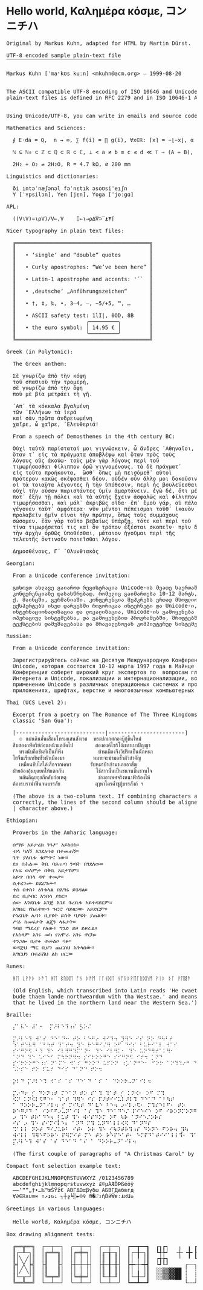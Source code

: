 # Hello world, Καλημέρα κόσμε, コンニチハ

<pre>
Original by Markus Kuhn, adapted for HTML by Martin Dürst.

UTF-8 encoded sample plain-text file
‾‾‾‾‾‾‾‾‾‾‾‾‾‾‾‾‾‾‾‾‾‾‾‾‾‾‾‾‾‾‾‾‾‾‾‾

Markus Kuhn [ˈmaʳkʊs kuːn] &lt;mkuhn@acm.org> — 1999-08-20


The ASCII compatible UTF-8 encoding of ISO 10646 and Unicode
plain-text files is defined in RFC 2279 and in ISO 10646-1 Annex R.


Using Unicode/UTF-8, you can write in emails and source code things such as

Mathematics and Sciences:

  ∮ E⋅da = Q,  n → ∞, ∑ f(i) = ∏ g(i), ∀x∈ℝ: ⌈x⌉ = −⌊−x⌋, α ∧ ¬β = ¬(¬α ∨ β),

  ℕ ⊆ ℕ₀ ⊂ ℤ ⊂ ℚ ⊂ ℝ ⊂ ℂ, ⊥ &lt; a ≠ b ≡ c ≤ d ≪ ⊤ ⇒ (A ⇔ B),

  2H₂ + O₂ ⇌ 2H₂O, R = 4.7 kΩ, ⌀ 200 mm

Linguistics and dictionaries:

  ði ıntəˈnæʃənəl fəˈnɛtık əsoʊsiˈeıʃn
  Y [ˈʏpsilɔn], Yen [jɛn], Yoga [ˈjoːgɑ]

APL:

  ((V⍳V)=⍳⍴V)/V←,V    ⌷←⍳→⍴∆∇⊃‾⍎⍕⌈

Nicer typography in plain text files:

  ╔══════════════════════════════════════════╗
  ║                                          ║
  ║   • ‘single’ and “double” quotes         ║
  ║                                          ║
  ║   • Curly apostrophes: “We’ve been here” ║
  ║                                          ║
  ║   • Latin-1 apostrophe and accents: '´`  ║
  ║                                          ║
  ║   • ‚deutsche‘ „Anführungszeichen“       ║
  ║                                          ║
  ║   • †, ‡, ‰, •, 3–4, —, −5/+5, ™, …      ║
  ║                                          ║
  ║   • ASCII safety test: 1lI|, 0OD, 8B     ║
  ║                      ╭─────────╮         ║
  ║   • the euro symbol: │ 14.95 € │         ║
  ║                      ╰─────────╯         ║
  ╚══════════════════════════════════════════╝

Greek (in Polytonic):

  The Greek anthem:

  Σὲ γνωρίζω ἀπὸ τὴν κόψη
  τοῦ σπαθιοῦ τὴν τρομερή,
  σὲ γνωρίζω ἀπὸ τὴν ὄψη
  ποὺ μὲ βία μετράει τὴ γῆ.

  ᾿Απ᾿ τὰ κόκκαλα βγαλμένη
  τῶν ῾Ελλήνων τὰ ἱερά
  καὶ σὰν πρῶτα ἀνδρειωμένη
  χαῖρε, ὦ χαῖρε, ᾿Ελευθεριά!

  From a speech of Demosthenes in the 4th century BC:

  Οὐχὶ ταὐτὰ παρίσταταί μοι γιγνώσκειν, ὦ ἄνδρες ᾿Αθηναῖοι,
  ὅταν τ᾿ εἰς τὰ πράγματα ἀποβλέψω καὶ ὅταν πρὸς τοὺς
  λόγους οὓς ἀκούω· τοὺς μὲν γὰρ λόγους περὶ τοῦ
  τιμωρήσασθαι Φίλιππον ὁρῶ γιγνομένους, τὰ δὲ πράγματ᾿ 
  εἰς τοῦτο προήκοντα,  ὥσθ᾿ ὅπως μὴ πεισόμεθ᾿ αὐτοὶ
  πρότερον κακῶς σκέψασθαι δέον. οὐδέν οὖν ἄλλο μοι δοκοῦσιν
  οἱ τὰ τοιαῦτα λέγοντες ἢ τὴν ὑπόθεσιν, περὶ ἧς βουλεύεσθαι,
  οὐχὶ τὴν οὖσαν παριστάντες ὑμῖν ἁμαρτάνειν. ἐγὼ δέ, ὅτι μέν
  ποτ᾿ ἐξῆν τῇ πόλει καὶ τὰ αὑτῆς ἔχειν ἀσφαλῶς καὶ Φίλιππον
  τιμωρήσασθαι, καὶ μάλ᾿ ἀκριβῶς οἶδα· ἐπ᾿ ἐμοῦ γάρ, οὐ πάλαι
  γέγονεν ταῦτ᾿ ἀμφότερα· νῦν μέντοι πέπεισμαι τοῦθ᾿ ἱκανὸν
  προλαβεῖν ἡμῖν εἶναι τὴν πρώτην, ὅπως τοὺς συμμάχους
  σώσομεν. ἐὰν γὰρ τοῦτο βεβαίως ὑπάρξῃ, τότε καὶ περὶ τοῦ
  τίνα τιμωρήσεταί τις καὶ ὃν τρόπον ἐξέσται σκοπεῖν· πρὶν δὲ
  τὴν ἀρχὴν ὀρθῶς ὑποθέσθαι, μάταιον ἡγοῦμαι περὶ τῆς
  τελευτῆς ὁντινοῦν ποιεῖσθαι λόγον.

  Δημοσθένους, Γ´ ᾿Ολυνθιακὸς

Georgian:

  From a Unicode conference invitation:

  გთხოვთ ახლავე გაიაროთ რეგისტრაცია Unicode-ის მეათე საერთაშორისო
  კონფერენციაზე დასასწრებად, რომელიც გაიმართება 10-12 მარტს,
  ქ. მაინცში, გერმანიაში. კონფერენცია შეჰკრებს ერთად მსოფლიოს
  ექსპერტებს ისეთ დარგებში როგორიცაა ინტერნეტი და Unicode-ი,
  ინტერნაციონალიზაცია და ლოკალიზაცია, Unicode-ის გამოყენება
  ოპერაციულ სისტემებსა, და გამოყენებით პროგრამებში, შრიფტებში,
  ტექსტების დამუშავებასა და მრავალენოვან კომპიუტერულ სისტემებში.

Russian:

  From a Unicode conference invitation:

  Зарегистрируйтесь сейчас на Десятую Международную Конференцию по
  Unicode, которая состоится 10-12 марта 1997 года в Майнце в Германии.
  Конференция соберет широкий круг экспертов по  вопросам глобального
  Интернета и Unicode, локализации и интернационализации, воплощению и
  применению Unicode в различных операционных системах и программных
  приложениях, шрифтах, верстке и многоязычных компьютерных системах.

Thai (UCS Level 2):

  Excerpt from a poetry on The Romance of The Three Kingdoms (a Chinese
  classic 'San Gua'):

  [----------------------------|------------------------]
    ๏ แผ่นดินฮั่นเสื่อมโทรมแสนสังเวช  พระปกเกศกองบู๊กู้ขึ้นใหม่
  สิบสองกษัตริย์ก่อนหน้าแลถัดไป       สององค์ไซร้โง่เขลาเบาปัญญา
    ทรงนับถือขันทีเป็นที่พึ่ง           บ้านเมืองจึงวิปริตเป็นนักหนา
  โฮจิ๋นเรียกทัพทั่วหัวเมืองมา         หมายจะฆ่ามดชั่วตัวสำคัญ
    เหมือนขับไสไล่เสือจากเคหา      รับหมาป่าเข้ามาเลยอาสัญ
  ฝ่ายอ้องอุ้นยุแยกให้แตกกัน          ใช้สาวนั้นเป็นชนวนชื่นชวนใจ
    พลันลิฉุยกุยกีกลับก่อเหตุ          ช่างอาเพศจริงหนาฟ้าร้องไห้
  ต้องรบราฆ่าฟันจนบรรลัย           ฤๅหาใครค้ำชูกู้บรรลังก์ ฯ

  (The above is a two-column text. If combining characters are handled
  correctly, the lines of the second column should be aligned with the
  | character above.)

Ethiopian:

  Proverbs in the Amharic language:

  ሰማይ አይታረስ ንጉሥ አይከሰስ።
  ብላ ካለኝ እንደአባቴ በቆመጠኝ።
  ጌጥ ያለቤቱ ቁምጥና ነው።
  ደሀ በሕልሙ ቅቤ ባይጠጣ ንጣት በገደለው።
  የአፍ ወለምታ በቅቤ አይታሽም።
  አይጥ በበላ ዳዋ ተመታ።
  ሲተረጉሙ ይደረግሙ።
  ቀስ በቀስ፥ ዕንቁላል በእግሩ ይሄዳል።
  ድር ቢያብር አንበሳ ያስር።
  ሰው እንደቤቱ እንጅ እንደ ጉረቤቱ አይተዳደርም።
  እግዜር የከፈተውን ጉሮሮ ሳይዘጋው አይድርም።
  የጎረቤት ሌባ፥ ቢያዩት ይስቅ ባያዩት ያጠልቅ።
  ሥራ ከመፍታት ልጄን ላፋታት።
  ዓባይ ማደሪያ የለው፥ ግንድ ይዞ ይዞራል።
  የእስላም አገሩ መካ የአሞራ አገሩ ዋርካ።
  ተንጋሎ ቢተፉ ተመልሶ ባፉ።
  ወዳጅህ ማር ቢሆን ጨርስህ አትላሰው።
  እግርህን በፍራሽህ ልክ ዘርጋ።

Runes:

  ᚻᛖ ᚳᚹᚫᚦ ᚦᚫᛏ ᚻᛖ ᛒᚢᛞᛖ ᚩᚾ ᚦᚫᛗ ᛚᚪᚾᛞᛖ ᚾᚩᚱᚦᚹᛖᚪᚱᛞᚢᛗ ᚹᛁᚦ ᚦᚪ ᚹᛖᛥᚫ

  (Old English, which transcribed into Latin reads 'He cwaeth that he
  bude thaem lande northweardum with tha Westsae.' and means 'He said
  that he lived in the northern land near the Western Sea.')

Braille:

  ⡌⠁⠧⠑ ⠼⠁⠒  ⡍⠜⠇⠑⠹⠰⠎ ⡣⠕⠌

  ⡍⠜⠇⠑⠹ ⠺⠁⠎ ⠙⠑⠁⠙⠒ ⠞⠕ ⠃⠑⠛⠔ ⠺⠊⠹⠲ ⡹⠻⠑ ⠊⠎ ⠝⠕ ⠙⠳⠃⠞
  ⠱⠁⠞⠑⠧⠻ ⠁⠃⠳⠞ ⠹⠁⠞⠲ ⡹⠑ ⠗⠑⠛⠊⠌⠻ ⠕⠋ ⠙⠊⠎ ⠃⠥⠗⠊⠁⠇ ⠺⠁⠎
  ⠎⠊⠛⠝⠫ ⠃⠹ ⠹⠑ ⠊⠇⠻⠛⠹⠍⠁⠝⠂ ⠹⠑ ⠊⠇⠻⠅⠂ ⠹⠑ ⠥⠝⠙⠻⠞⠁⠅⠻⠂
  ⠁⠝⠙ ⠹⠑ ⠡⠊⠑⠋ ⠍⠳⠗⠝⠻⠲ ⡎⠊⠗⠕⠕⠛⠑ ⠎⠊⠛⠝⠫ ⠊⠞⠲ ⡁⠝⠙
  ⡎⠊⠗⠕⠕⠛⠑⠰⠎ ⠝⠁⠍⠑ ⠺⠁⠎ ⠛⠕⠕⠙ ⠥⠏⠕⠝ ⠰⡡⠁⠝⠛⠑⠂ ⠋⠕⠗ ⠁⠝⠹⠹⠔⠛ ⠙⠑ 
  ⠡⠕⠎⠑ ⠞⠕ ⠏⠥⠞ ⠙⠊⠎ ⠙⠁⠝⠙ ⠞⠕⠲

  ⡕⠇⠙ ⡍⠜⠇⠑⠹ ⠺⠁⠎ ⠁⠎ ⠙⠑⠁⠙ ⠁⠎ ⠁ ⠙⠕⠕⠗⠤⠝⠁⠊⠇⠲

  ⡍⠔⠙⠖ ⡊ ⠙⠕⠝⠰⠞ ⠍⠑⠁⠝ ⠞⠕ ⠎⠁⠹ ⠹⠁⠞ ⡊ ⠅⠝⠪⠂ ⠕⠋ ⠍⠹
  ⠪⠝ ⠅⠝⠪⠇⠫⠛⠑⠂ ⠱⠁⠞ ⠹⠻⠑ ⠊⠎ ⠏⠜⠞⠊⠊⠥⠇⠜⠇⠹ ⠙⠑⠁⠙ ⠁⠃⠳⠞
  ⠁ ⠙⠕⠕⠗⠤⠝⠁⠊⠇⠲ ⡊ ⠍⠊⠣⠞ ⠙⠁⠧⠑ ⠃⠑⠲ ⠔⠊⠇⠔⠫⠂ ⠍⠹⠎⠑⠇⠋⠂ ⠞⠕
  ⠗⠑⠛⠜⠙ ⠁ ⠊⠕⠋⠋⠔⠤⠝⠁⠊⠇ ⠁⠎ ⠹⠑ ⠙⠑⠁⠙⠑⠌ ⠏⠊⠑⠊⠑ ⠕⠋ ⠊⠗⠕⠝⠍⠕⠝⠛⠻⠹ 
  ⠔ ⠹⠑ ⠞⠗⠁⠙⠑⠲ ⡃⠥⠞ ⠹⠑ ⠺⠊⠎⠙⠕⠍ ⠕⠋ ⠳⠗ ⠁⠝⠊⠑⠌⠕⠗⠎ 
  ⠊⠎ ⠔ ⠹⠑ ⠎⠊⠍⠊⠇⠑⠆ ⠁⠝⠙ ⠍⠹ ⠥⠝⠙⠁⠇⠇⠪⠫ ⠙⠁⠝⠙⠎
  ⠩⠁⠇⠇ ⠝⠕⠞ ⠙⠊⠌⠥⠗⠃ ⠊⠞⠂ ⠕⠗ ⠹⠑ ⡊⠳⠝⠞⠗⠹⠰⠎ ⠙⠕⠝⠑ ⠋⠕⠗⠲ ⡹⠳
  ⠺⠊⠇⠇ ⠹⠻⠑⠋⠕⠗⠑ ⠏⠻⠍⠊⠞ ⠍⠑ ⠞⠕ ⠗⠑⠏⠑⠁⠞⠂ ⠑⠍⠏⠙⠁⠞⠊⠊⠁⠇⠇⠹⠂ ⠹⠁⠞
  ⡍⠜⠇⠑⠹ ⠺⠁⠎ ⠁⠎ ⠙⠑⠁⠙ ⠁⠎ ⠁ ⠙⠕⠕⠗⠤⠝⠁⠊⠇⠲

  (The first couple of paragraphs of "A Christmas Carol" by Dickens)

Compact font selection example text:

  ABCDEFGHIJKLMNOPQRSTUVWXYZ /0123456789
  abcdefghijklmnopqrstuvwxyz £©µÀÆÖÞßéöÿ
  –—‘“”„†•…‰™œŠŸž€ ΑΒΓΔΩαβγδω АБВГДабвгд
  ∀∂∈ℝ∧∪≡∞ ↑↗↨↻⇣ ┐┼╔╘░►☺♀ ﬁ�⑀₂ἠḂӥẄɐː⍎אԱა

Greetings in various languages:

  Hello world, Καλημέρα κόσμε, コンニチハ

Box drawing alignment tests:                                          █
                                                                      ▉
  ╔══╦══╗  ┌──┬──┐  ╭──┬──╮  ╭──┬──╮  ┏━━┳━━┓  ┎┒┏┑   ╷  ╻ ┏┯┓ ┌┰┐    ▊ ╱╲╱╲╳╳╳
  ║┌─╨─┐║  │╔═╧═╗│  │╒═╪═╕│  │╓─╁─╖│  ┃┌─╂─┐┃  ┗╃╄┙  ╶┼╴╺╋╸┠┼┨ ┝╋┥    ▋ ╲╱╲╱╳╳╳
  ║│╲ ╱│║  │║   ║│  ││ │ ││  │║ ┃ ║│  ┃│ ╿ │┃  ┍╅╆┓   ╵  ╹ ┗┷┛ └┸┘    ▌ ╱╲╱╲╳╳╳
  ╠╡ ╳ ╞╣  ├╢   ╟┤  ├┼─┼─┼┤  ├╫─╂─╫┤  ┣┿╾┼╼┿┫  ┕┛┖┚     ┌┄┄┐ ╎ ┏┅┅┓ ┋ ▍ ╲╱╲╱╳╳╳
  ║│╱ ╲│║  │║   ║│  ││ │ ││  │║ ┃ ║│  ┃│ ╽ │┃  ░░▒▒▓▓██ ┊  ┆ ╎ ╏  ┇ ┋ ▎
  ║└─╥─┘║  │╚═╤═╝│  │╘═╪═╛│  │╙─╀─╜│  ┃└─╂─┘┃  ░░▒▒▓▓██ ┊  ┆ ╎ ╏  ┇ ┋ ▏
  ╚══╩══╝  └──┴──┘  ╰──┴──╯  ╰──┴──╯  ┗━━┻━━┛           └╌╌┘ ╎ ┗╍╍┛ ┋  ▁▂▃▄▅▆▇█
</pre>
